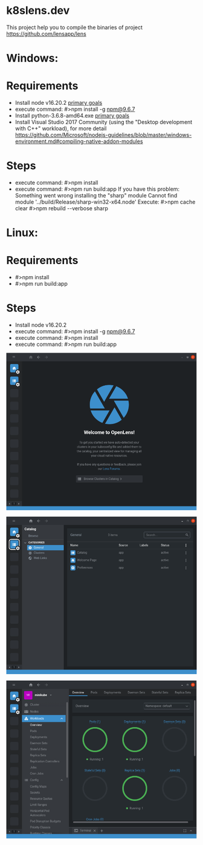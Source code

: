 # k8slens.dev
This project help you to compile the binaries of project https://github.com/lensapp/lens

# Windows:

# Requirements
* Install node v16.20.2 [primary goals](https://nodejs.org/dist/v16.20.2/node-v16.20.2-x64.msi)
* execute command: #>npm install -g npm@9.6.7
* Install python-3.6.8-amd64.exe [primary goals](https://www.python.org/ftp/python/3.6.8/python-3.6.8-amd64.exe)
* Install Visual Studio 2017 Community (using the "Desktop development with C++" workload), for more detail https://github.com/Microsoft/nodejs-guidelines/blob/master/windows-environment.md#compiling-native-addon-modules

# Steps
* execute command: #>npm install 
* execute command: #>npm run build:app
  If you have this problem:
  Something went wrong installing the "sharp" 
  module Cannot find module '../build/Release/sharp-win32-x64.node'
  Execute:
  #>npm cache clear
  #>npm rebuild --verbose sharp

# Linux:

# Requirements
* #>npm install 
* #>npm run build:app

# Steps
* Install node v16.20.2 
* execute command: #>npm install -g npm@9.6.7
* execute command: #>npm install 
* execute command: #>npm run build:app


![alt text](https://github.com/miguelangeltimanapaz/k8slens.dev/blob/main/images/k8slens1.png?raw=true)

![alt text](https://github.com/miguelangeltimanapaz/k8slens.dev/blob/main/images/k8slens2.png?raw=true)

![alt text](https://github.com/miguelangeltimanapaz/k8slens.dev/blob/main/images/k8slens3.png?raw=true)
